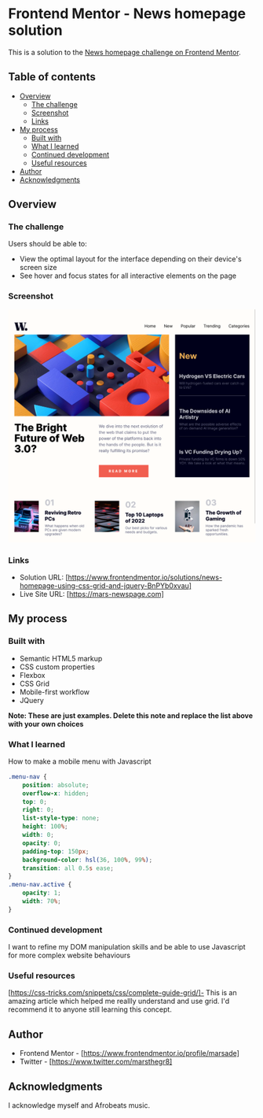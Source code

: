 # Frontend Mentor - News homepage solution

This is a solution to the [News homepage challenge on Frontend Mentor](https://www.frontendmentor.io/challenges/news-homepage-H6SWTa1MFl).

## Table of contents

- [Overview](#overview)
  - [The challenge](#the-challenge)
  - [Screenshot](#screenshot)
  - [Links](#links)
- [My process](#my-process)
  - [Built with](#built-with)
  - [What I learned](#what-i-learned)
  - [Continued development](#continued-development)
  - [Useful resources](#useful-resources)
- [Author](#author)
- [Acknowledgments](#acknowledgments)

## Overview

### The challenge

Users should be able to:

- View the optimal layout for the interface depending on their device's screen size
- See hover and focus states for all interactive elements on the page

### Screenshot

![](./screenshot_newsletter.png)

### Links

- Solution URL: [https://www.frontendmentor.io/solutions/news-homepage-using-css-grid-and-jquery-BnPYb0xvau]
- Live Site URL: [https://mars-newspage.com]

## My process

### Built with

- Semantic HTML5 markup
- CSS custom properties
- Flexbox
- CSS Grid
- Mobile-first workflow
- JQuery

**Note: These are just examples. Delete this note and replace the list above with your own choices**

### What I learned

How to make a mobile menu with Javascript

```css
.menu-nav {
	position: absolute;
	overflow-x: hidden;
	top: 0;
	right: 0;
	list-style-type: none;
	height: 100%;
	width: 0;
	opacity: 0;
	padding-top: 150px;
	background-color: hsl(36, 100%, 99%);
	transition: all 0.5s ease;
}
.menu-nav.active {
	opacity: 1;
	width: 70%;
}
```

### Continued development

I want to refine my DOM manipulation skills and be able to use Javascript for more complex website behaviours

### Useful resources

[https://css-tricks.com/snippets/css/complete-guide-grid/]- This is an amazing article which helped me reallly understand and use grid. I'd recommend it to anyone still learning this concept.

## Author

- Frontend Mentor - [https://www.frontendmentor.io/profile/marsade]
- Twitter - [https://www.twitter.com/marsthegr8]

## Acknowledgments

I acknowledge myself and Afrobeats music.
